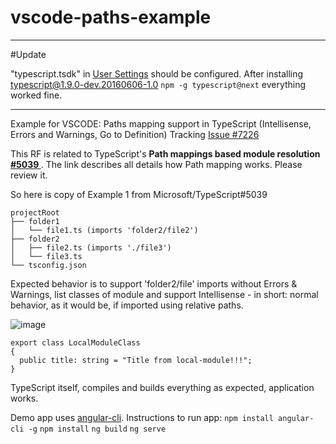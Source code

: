 # vscode-paths-example

---
#Update

"typescript.tsdk" in [User Settings](https://github.com/Microsoft/TypeScript-Handbook/blob/master/pages/Nightly%20Builds.md#visual-studio-code) should be configured. After installing typescript@1.9.0-dev.20160606-1.0 `npm -g typescript@next` everything worked fine. 

---

Example for VSCODE: Paths mapping support in TypeScript (Intellisense, Errors and Warnings, Go to Definition) 
Tracking [Issue #7226](https://github.com/Microsoft/vscode/issues/7226)

This RF is related to TypeScript's **Path mappings based module resolution [#5039 ](https://github.com/Microsoft/TypeScript/issues/5039)**.  The link describes all details how Path mapping works. Please review it.

So here is copy of Example 1 from Microsoft/TypeScript#5039

```
projectRoot
├── folder1
│   └── file1.ts (imports 'folder2/file2')
├── folder2
│   ├── file2.ts (imports './file3')
│   └── file3.ts
└── tsconfig.json
```

Expected behavior is to support 'folder2/file' imports without Errors & Warnings, list classes of module and support Intellisense - in short: normal behavior, as it would be, if imported using relative paths.

![image](https://cloud.githubusercontent.com/assets/12189125/15805862/23ed829e-2b47-11e6-902e-8816f443064f.png)

```
export class LocalModuleClass
{
  public title: string = "Title from local-module!!!";
}
```

TypeScript itself, compiles and builds everything as expected, application works.

Demo app uses [angular-cli](https://github.com/angular/angular-cli). Instructions to run app:
`npm install angular-cli -g`
`npm install`
`ng build`
`ng serve`

